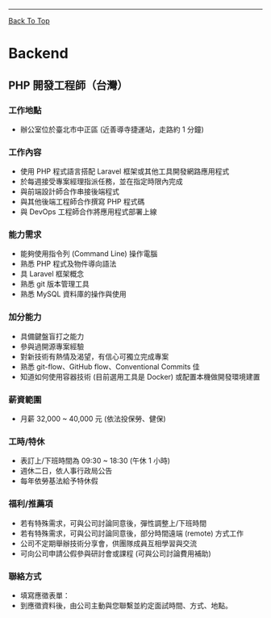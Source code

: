 ---
[Back To Top](#Larvata)

# Backend


## PHP 開發工程師（台灣）

### 工作地點

* 辦公室位於臺北市中正區 (近善導寺捷運站，走路約 1 分鐘)

### 工作內容

* 使用 PHP 程式語言搭配 Laravel 框架或其他工具開發網路應用程式
* 於每週接受專案經理指派任務，並在指定時限內完成
* 與前端設計師合作串接後端程式
* 與其他後端工程師合作撰寫 PHP 程式碼
* 與 DevOps 工程師合作將應用程式部署上線

### 能力需求

* 能夠使用指令列 (Command Line) 操作電腦
* 熟悉 PHP 程式及物件導向語法
* 具 Laravel 框架概念
* 熟悉 git 版本管理工具
* 熟悉 MySQL 資料庫的操作與使用

### 加分能力

* 具備鍵盤盲打之能力
* 參與過開源專案經驗
* 對新技術有熱情及渴望，有信心可獨立完成專案
* 熟悉 git-flow、GitHub flow、Conventional Commits 佳
* 知道如何使用容器技術 (目前選用工具是 Docker) 或配置本機做開發環境建置

### 薪資範圍

* 月薪 32,000 ~ 40,000 元 (依法投保勞、健保)

### 工時/特休

* 表訂上/下班時間為 09:30 ~ 18:30 (午休 1 小時)
* 週休二日，依人事行政局公告
* 每年依勞基法給予特休假

### 福利/推薦項

* 若有特殊需求，可與公司討論同意後，彈性調整上/下班時間
* 若有特殊需求，可與公司討論同意後，部分時間遠端 (remote) 方式工作
* 公司不定期舉辦技術分享會，供團隊成員互相學習與交流
* 可向公司申請公假參與研討會或課程 (可與公司討論費用補助)

### 聯絡方式

* 填寫應徵表單：
* 到應徵資料後，由公司主動與您聯繫並約定面試時間、方式、地點。

